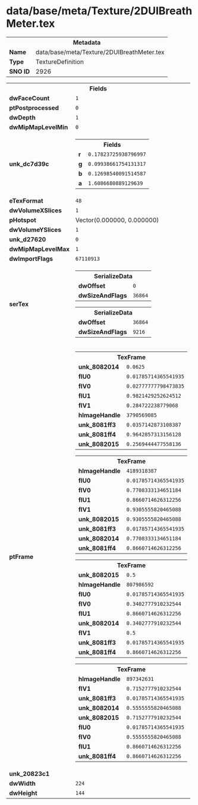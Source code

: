 <h1>data/base/meta/Texture/2DUIBreathMeter.tex</h1><table><tr><th colspan="100%">Metadata</th></tr><tr><td><b>Name</b></td><td>data/base/meta/Texture/2DUIBreathMeter.tex</td></tr><tr><td><b>Type</b></td><td>TextureDefinition</td></tr><tr><td><b>SNO ID</b></td><td>2926</td></tr></table>

<table><tr><th colspan="100%">Fields</th></tr><tr><td><b>dwFaceCount</b></td><td><code>1</code></td></tr><tr><td><b>ptPostprocessed</b></td><td><code>0</code></td></tr><tr><td><b>dwDepth</b></td><td><code>1</code></td></tr><tr><td><b>dwMipMapLevelMin</b></td><td><code>0</code></td></tr><tr><td><b>unk_dc7d39c</b></td><td><table><tr><th colspan="100%">Fields</th></tr><tr><td><b>r</b></td><td><code>0.17823725938796997</code></td></tr><tr><td><b>g</b></td><td><code>0.09938661754131317</code></td></tr><tr><td><b>b</b></td><td><code>0.12698540091514587</code></td></tr><tr><td><b>a</b></td><td><code>1.6086680889129639</code></td></tr></table>

</td></tr><tr><td><b>eTexFormat</b></td><td><code>48</code></td></tr><tr><td><b>dwVolumeXSlices</b></td><td><code>1</code></td></tr><tr><td><b>pHotspot</b></td><td>Vector(0.000000, 0.000000)</td></tr><tr><td><b>dwVolumeYSlices</b></td><td><code>1</code></td></tr><tr><td><b>unk_d27620</b></td><td><code>0</code></td></tr><tr><td><b>dwMipMapLevelMax</b></td><td><code>1</code></td></tr><tr><td><b>dwImportFlags</b></td><td><code>67110913</code></td></tr><tr><td><b>serTex</b></td><td><table><tr><th colspan="100%">SerializeData</th></tr><tr><td><b>dwOffset</b></td><td><code>0</code></td></tr><tr><td><b>dwSizeAndFlags</b></td><td><code>36864</code></td></tr></table>


<table><tr><th colspan="100%">SerializeData</th></tr><tr><td><b>dwOffset</b></td><td><code>36864</code></td></tr><tr><td><b>dwSizeAndFlags</b></td><td><code>9216</code></td></tr></table>


</td></tr><tr><td><b>ptFrame</b></td><td><table><tr><th colspan="100%">TexFrame</th></tr><tr><td><b>unk_8082014</b></td><td><code>0.0625</code></td></tr><tr><td><b>flU0</b></td><td><code>0.01785714365541935</code></td></tr><tr><td><b>flV0</b></td><td><code>0.02777777798473835</code></td></tr><tr><td><b>flU1</b></td><td><code>0.9821429252624512</code></td></tr><tr><td><b>flV1</b></td><td><code>0.284722238779068</code></td></tr><tr><td><b>hImageHandle</b></td><td><code>3790569085</code></td></tr><tr><td><b>unk_8081ff3</b></td><td><code>0.0357142873108387</code></td></tr><tr><td><b>unk_8081ff4</b></td><td><code>0.9642857313156128</code></td></tr><tr><td><b>unk_8082015</b></td><td><code>0.2569444477558136</code></td></tr></table>


<table><tr><th colspan="100%">TexFrame</th></tr><tr><td><b>hImageHandle</b></td><td><code>4189318387</code></td></tr><tr><td><b>flU0</b></td><td><code>0.01785714365541935</code></td></tr><tr><td><b>flV0</b></td><td><code>0.7708333134651184</code></td></tr><tr><td><b>flU1</b></td><td><code>0.8660714626312256</code></td></tr><tr><td><b>flV1</b></td><td><code>0.9305555820465088</code></td></tr><tr><td><b>unk_8082015</b></td><td><code>0.9305555820465088</code></td></tr><tr><td><b>unk_8081ff3</b></td><td><code>0.01785714365541935</code></td></tr><tr><td><b>unk_8082014</b></td><td><code>0.7708333134651184</code></td></tr><tr><td><b>unk_8081ff4</b></td><td><code>0.8660714626312256</code></td></tr></table>


<table><tr><th colspan="100%">TexFrame</th></tr><tr><td><b>unk_8082015</b></td><td><code>0.5</code></td></tr><tr><td><b>hImageHandle</b></td><td><code>807986592</code></td></tr><tr><td><b>flU0</b></td><td><code>0.01785714365541935</code></td></tr><tr><td><b>flV0</b></td><td><code>0.3402777910232544</code></td></tr><tr><td><b>flU1</b></td><td><code>0.8660714626312256</code></td></tr><tr><td><b>unk_8082014</b></td><td><code>0.3402777910232544</code></td></tr><tr><td><b>flV1</b></td><td><code>0.5</code></td></tr><tr><td><b>unk_8081ff3</b></td><td><code>0.01785714365541935</code></td></tr><tr><td><b>unk_8081ff4</b></td><td><code>0.8660714626312256</code></td></tr></table>


<table><tr><th colspan="100%">TexFrame</th></tr><tr><td><b>hImageHandle</b></td><td><code>897342631</code></td></tr><tr><td><b>flV1</b></td><td><code>0.7152777910232544</code></td></tr><tr><td><b>unk_8081ff3</b></td><td><code>0.01785714365541935</code></td></tr><tr><td><b>unk_8082014</b></td><td><code>0.5555555820465088</code></td></tr><tr><td><b>unk_8082015</b></td><td><code>0.7152777910232544</code></td></tr><tr><td><b>flU0</b></td><td><code>0.01785714365541935</code></td></tr><tr><td><b>flV0</b></td><td><code>0.5555555820465088</code></td></tr><tr><td><b>flU1</b></td><td><code>0.8660714626312256</code></td></tr><tr><td><b>unk_8081ff4</b></td><td><code>0.8660714626312256</code></td></tr></table>


</td></tr><tr><td><b>unk_20823c1</b></td><td></td></tr><tr><td><b>dwWidth</b></td><td><code>224</code></td></tr><tr><td><b>dwHeight</b></td><td><code>144</code></td></tr></table>

